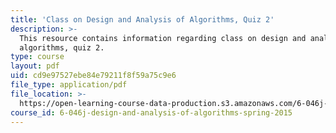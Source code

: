 ```yaml
---
title: 'Class on Design and Analysis of Algorithms, Quiz 2'
description: >-
  This resource contains information regarding class on design and analysis of
  algorithms, quiz 2.
type: course
layout: pdf
uid: cd9e97527ebe84e79211f8f59a75c9e6
file_type: application/pdf
file_location: >-
  https://open-learning-course-data-production.s3.amazonaws.com/6-046j-design-and-analysis-of-algorithms-spring-2015/cd9e97527ebe84e79211f8f59a75c9e6_MIT6_046JS15_quiz2.pdf
course_id: 6-046j-design-and-analysis-of-algorithms-spring-2015
---
```

